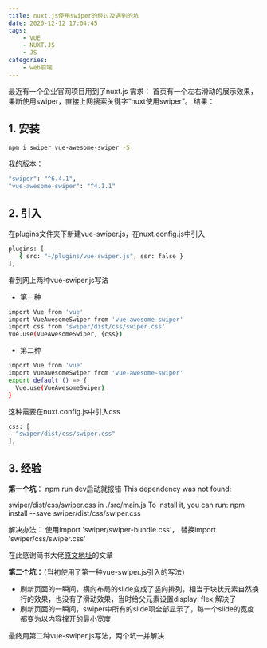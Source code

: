 ```yaml
---
title: nuxt.js使用swiper的经过及遇到的坑
date: 2020-12-12 17:04:45
tags: 
    - VUE
    - NUXT.JS
    - JS
categories: 
    - web前端
---
```


最近有一个企业官网项目用到了nuxt.js
需求：
首页有一个左右滑动的展示效果，果断使用swiper，直接上网搜索关键字“nuxt使用swiper”。
结果：

## 1. 安装

 

```bash
npm i swiper vue-awesome-swiper -S
```
我的版本：

```bash
"swiper": "^6.4.1",
"vue-awesome-swiper": "^4.1.1"
```

## 2. 引入

 在plugins文件夹下新建vue-swiper.js，在nuxt.config.js中引入
 

```bash
plugins: [
   { src: "~/plugins/vue-swiper.js", ssr: false }
],
```

看到网上两种vue-swiper.js写法
 - 第一种

```bash
import Vue from 'vue'
import VueAwesomeSwiper from 'vue-awesome-swiper'
import css from 'swiper/dist/css/swiper.css'
Vue.use(VueAwesomeSwiper, {css})

```
- 第二种

```bash
import Vue from 'vue'
import VueAwesomeSwiper from 'vue-awesome-swiper'
export default () => {
  Vue.use(VueAwesomeSwiper)
}
```
这种需要在nuxt.config.js中引入css

```bash
css: [
  "swiper/dist/css/swiper.css"
],
```

## 3. 经验

**第一个坑**：
npm run dev启动就报错
This dependency was not found:

swiper/dist/css/swiper.css in ./src/main.js
To install it, you can run: npm install --save swiper/dist/css/swiper.css

解决办法：
使用import 'swiper/swiper-bundle.css'， 替换import 'swiper/css/swiper.css'

在此感谢简书大佬[原文地址](https://www.jianshu.com/p/2b4fffc97de5)的文章

**第二个坑：**（当初使用了第一种vue-swiper.js引入的写法）

 - 刷新页面的一瞬间，横向布局的slide变成了竖向排列，相当于块状元素自然换行的效果，也没有了滑动效果，当时给父元素设置display: flex;解决了
 - 刷新页面的一瞬间，swiper中所有的slide项全部显示了，每一个slide的宽度都变为以内容撑开的最小宽度

最终用第二种vue-swiper.js写法，两个坑一并解决
 
